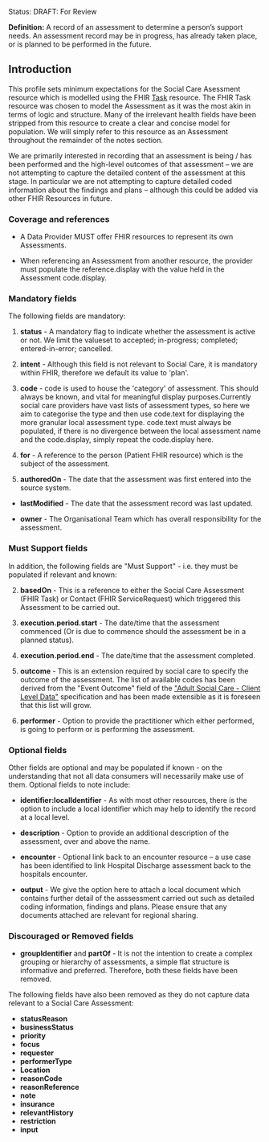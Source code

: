 Status: DRAFT: For Review

**Definition:** A record of an assessment to determine a person’s support needs. An assessment record may be in progress, has already taken place, or is planned to be performed in the future.

## **Introduction**

This profile sets minimum expectations for the Social Care Asessment resource which is modelled using the FHIR [Task](https://hl7.org/fhir/R4/task.html) resource. The FHIR Task resource was chosen to model the Assessment as it was the most akin in terms of logic and structure. Many of the irrelevant health fields have been stripped from this resource to create a clear and concise model for population. We will simply refer to this resource as an Assessment throughout the remainder of the notes section. 

We are primarily interested in recording that an assessment is being / has been performed and the high-level outcomes of that assessment – we are not attempting to capture the detailed content of the assessment at this stage. In particular we are not attempting to capture detailed coded information about the findings and plans – although this could be added via other FHIR Resources in future.

### **Coverage and references**

- A Data Provider MUST offer FHIR resources to represent its own Assessments. 

- When referencing an Assessment from another resource, the provider must populate the reference.display with the value held in the Assessment code.display.

### **Mandatory fields**
The following fields are mandatory:

1. **status** - A mandatory flag to indicate whether the assessment is active or not. We limit the valueset to accepted; in-progress; completed; entered-in-error; cancelled.

[ (where an OT Assessment was started, partially completed, before being cancelled because the patient refused to co-operate.  It would be useful for say a community OT to see Local Authority cancelled an OT halfway through ... e.g. give them a call to find out more details.)]: #

2. **intent** - Although this field is not relevant to Social Care, it is mandatory within FHIR, therefore we default its value to 'plan'.

3. **code** - code is used to house the 'category' of assessment. This should always be known, and vital for meaningful display purposes.Currently social care providers have vast lists of assessment types, so here we aim to categorise the type and then use code.text for displaying the more granular local assessment type. code.text must always be populated, if there is no divergence between the local assessment name and the code.display, simply repeat the code.display here. 

4. **for** - A reference to the person (Patient FHIR resource) which is the subject of the assessment.

5. **authoredOn** - The date that the assessment was first entered into the source system.

- **lastModified** - The date that the assessment record was last updated.

- **owner** - The Organisational Team which has overall responsibility for the assessment.

### **Must Support fields** 
In addition, the following fields are "Must Support" - i.e. they must be populated if relevant and known:

2. **basedOn** - This is a reference to either the Social Care Assessment (FHIR Task) or Contact (FHIR ServiceRequest) which triggered this Assessment to be carried out.

3. **execution.period.start** - The date/time that the assessment commenced (Or is due to commence should the assessment be in a planned status).

4. **execution.period.end** - The date/time that the assessment completed.

5. **outcome** - This is an extension required by social care to specify the outcome of the assessment. The list of available codes has been derived from the "Event Outcome" field of the ["Adult Social Care - Client Level Data"](https://digital.nhs.uk/about-nhs-digital/corporate-information-and-documents/directions-and-data-provision-notices/secretary-of-state-directions/collection-of-client-level-adult-social-care-data-no-3) specification and has been made extensible as it is foreseen that this list will grow.

6. **performer** - Option to provide the practitioner which either performed, is going to perform or is performing the assessment. 


### **Optional fields**
Other fields are optional and may be populated if known - on the understanding that not all data consumers will necessarily make use of them. Optional fields to note include:

- **identifier:localIdentifier** - As with most other resources, there is the option to include a local identifier which may help to identify the record at a local level.

- **description** - Option to provide an additional description of the assessment, over and above the name.

- **encounter** - Optional link back to an encounter resource – a use case has been identified to link Hospital Discharge assessment back to the hospitals encounter.

- **output** - We give the option here to attach a local document which contains further detail of the asssessment carried out such as detailed coding information, findings and plans.  Please ensure that any documents attached are relevant for regional sharing.

### **Discouraged or Removed fields**

- **groupIdentifier** and **partOf** - It is not the intention to create a complex grouping or hierarchy of assessments, a simple flat structure is informative and preferred. Therefore, both these fields have been removed.

The following fields have also been removed as they do not capture data relevant to a Social Care Assessment:

- **statusReason** 
- **businessStatus**
- **priority**
- **focus**
- **requester**
- **performerType**
- **Location**
- **reasonCode**
- **reasonReference**
- **note**
- **insurance**
- **relevantHistory**
- **restriction**
- **input**